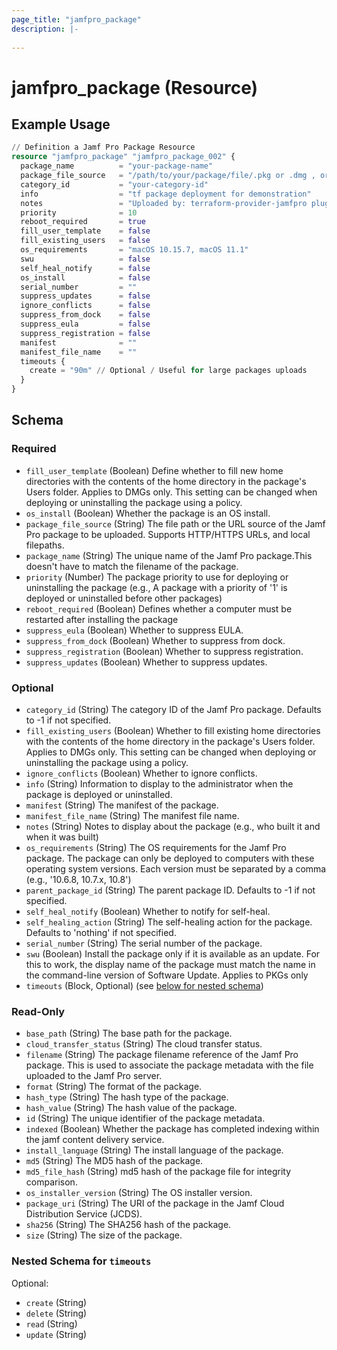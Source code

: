 ```yaml
---
page_title: "jamfpro_package"
description: |-
  
---
```


# jamfpro_package (Resource)


## Example Usage
```terraform
// Definition a Jamf Pro Package Resource
resource "jamfpro_package" "jamfpro_package_002" {
  package_name          = "your-package-name"                                                   // Required
  package_file_source   = "/path/to/your/package/file/.pkg or .dmg , or http(s)://path/to/file" // Required
  category_id           = "your-category-id"                                                    // Optional /  jamfpro_category.jamfpro_category_001.id
  info                  = "tf package deployment for demonstration"                             // Optional
  notes                 = "Uploaded by: terraform-provider-jamfpro plugin."                     // Optional
  priority              = 10                                                                    // Required
  reboot_required       = true                                                                  // Required
  fill_user_template    = false                                                                 // Required
  fill_existing_users   = false                                                                 // Required
  os_requirements       = "macOS 10.15.7, macOS 11.1"                                           // Optional
  swu                   = false                                                                 // optional
  self_heal_notify      = false                                                                 // optional
  os_install            = false                                                                 // Required
  serial_number         = ""                                                                    // Optional
  suppress_updates      = false                                                                 // Required
  ignore_conflicts      = false                                                                 // Optional
  suppress_from_dock    = false                                                                 // Required
  suppress_eula         = false                                                                 // Required
  suppress_registration = false                                                                 // Required
  manifest              = ""                                                                    // Optional
  manifest_file_name    = ""                                                                    // Optional
  timeouts {
    create = "90m" // Optional / Useful for large packages uploads
  }
}
```

<!-- schema generated by tfplugindocs -->
## Schema

### Required

- `fill_user_template` (Boolean) Define whether to fill new home directories with the contents of the home directory in the package's Users folder. Applies to DMGs only. This setting can be changed when deploying or uninstalling the package using a policy.
- `os_install` (Boolean) Whether the package is an OS install.
- `package_file_source` (String) The file path or the URL source of the Jamf Pro package to be uploaded. Supports HTTP/HTTPS URLs, and local filepaths.
- `package_name` (String) The unique name of the Jamf Pro package.This doesn't have to match the filename of the package.
- `priority` (Number) The package priority to use for deploying or uninstalling the package (e.g., A package with a priority of '1' is deployed or uninstalled before other packages)
- `reboot_required` (Boolean) Defines whether a computer must be restarted after installing the package
- `suppress_eula` (Boolean) Whether to suppress EULA.
- `suppress_from_dock` (Boolean) Whether to suppress from dock.
- `suppress_registration` (Boolean) Whether to suppress registration.
- `suppress_updates` (Boolean) Whether to suppress updates.

### Optional

- `category_id` (String) The category ID of the Jamf Pro package. Defaults to -1 if not specified.
- `fill_existing_users` (Boolean) Whether to fill existing home directories with the contents of the home directory in the package's Users folder. Applies to DMGs only. This setting can be changed when deploying or uninstalling the package using a policy.
- `ignore_conflicts` (Boolean) Whether to ignore conflicts.
- `info` (String) Information to display to the administrator when the package is deployed or uninstalled.
- `manifest` (String) The manifest of the package.
- `manifest_file_name` (String) The manifest file name.
- `notes` (String) Notes to display about the package (e.g., who built it and when it was built)
- `os_requirements` (String) The OS requirements for the Jamf Pro package. The package can only be deployed to computers with these operating system versions. Each version must be separated by a comma (e.g., '10.6.8, 10.7.x, 10.8')
- `parent_package_id` (String) The parent package ID. Defaults to -1 if not specified.
- `self_heal_notify` (Boolean) Whether to notify for self-heal.
- `self_healing_action` (String) The self-healing action for the package. Defaults to 'nothing' if not specified.
- `serial_number` (String) The serial number of the package.
- `swu` (Boolean) Install the package only if it is available as an update. For this to work, the display name of the package must match the name in the command-line version of Software Update. Applies to PKGs only
- `timeouts` (Block, Optional) (see [below for nested schema](#nestedblock--timeouts))

### Read-Only

- `base_path` (String) The base path for the package.
- `cloud_transfer_status` (String) The cloud transfer status.
- `filename` (String) The package filename reference of the Jamf Pro package. This is used to associate the package metadata with the file uploaded to the Jamf Pro server.
- `format` (String) The format of the package.
- `hash_type` (String) The hash type of the package.
- `hash_value` (String) The hash value of the package.
- `id` (String) The unique identifier of the package metadata.
- `indexed` (Boolean) Whether the package has completed indexing within the jamf content delivery service.
- `install_language` (String) The install language of the package.
- `md5` (String) The MD5 hash of the package.
- `md5_file_hash` (String) md5 hash of the package file for integrity comparison.
- `os_installer_version` (String) The OS installer version.
- `package_uri` (String) The URI of the package in the Jamf Cloud Distribution Service (JCDS).
- `sha256` (String) The SHA256 hash of the package.
- `size` (String) The size of the package.

<a id="nestedblock--timeouts"></a>
### Nested Schema for `timeouts`

Optional:

- `create` (String)
- `delete` (String)
- `read` (String)
- `update` (String)